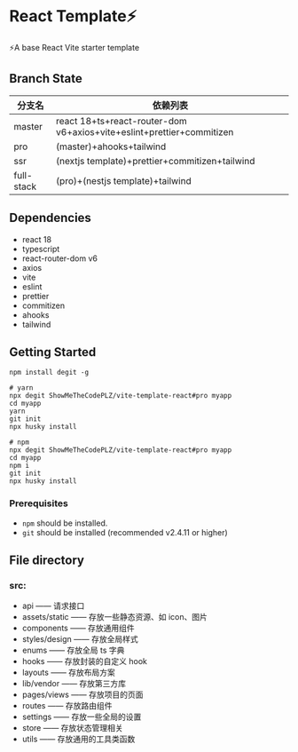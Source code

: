 # React Template⚡️

⚡️A base React Vite starter template

## Branch State

| 分支名     | 依赖列表                                                              |
| ---------- | --------------------------------------------------------------------- |
| master     | react 18+ts+react-router-dom v6+axios+vite+eslint+prettier+commitizen |
| pro        | (master)+ahooks+tailwind                                              |
| ssr        | (nextjs template)+prettier+commitizen+tailwind                        |
| full-stack | (pro)+(nestjs template)+tailwind                                      |

## Dependencies

- react 18
- typescript
- react-router-dom v6
- axios
- vite
- eslint
- prettier
- commitizen
- ahooks
- tailwind

## Getting Started

```shell
npm install degit -g

# yarn
npx degit ShowMeTheCodePLZ/vite-template-react#pro myapp
cd myapp
yarn
git init
npx husky install

# npm
npx degit ShowMeTheCodePLZ/vite-template-react#pro myapp
cd myapp
npm i
git init
npx husky install

```

### Prerequisites

- `npm` should be installed.
- `git` should be installed (recommended v2.4.11 or higher)

## File directory

### src:

- api —— 请求接口
- assets/static —— 存放一些静态资源、如 icon、图片
- components —— 存放通用组件
- styles/design —— 存放全局样式
- enums —— 存放全局 ts 字典
- hooks —— 存放封装的自定义 hook
- layouts —— 存放布局方案
- lib/vendor —— 存放第三方库
- pages/views —— 存放项目的页面
- routes —— 存放路由组件
- settings —— 存放一些全局的设置
- store —— 存放状态管理相关
- utils —— 存放通用的工具类函数
